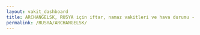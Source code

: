 ```yaml
---
layout: vakit_dashboard
title: ARCHANGELSK, RUSYA için iftar, namaz vakitleri ve hava durumu - ilçe/eyalet seç
permalink: /RUSYA/ARCHANGELSK/
---
```


<script type="text/javascript">
  var GLOBAL_COUNTRY = 'RUSYA';
  var GLOBAL_CITY = 'ARCHANGELSK';
  var GLOBAL_STATE = '';
  var lat = 72;
  var lon = 21;
</script>
